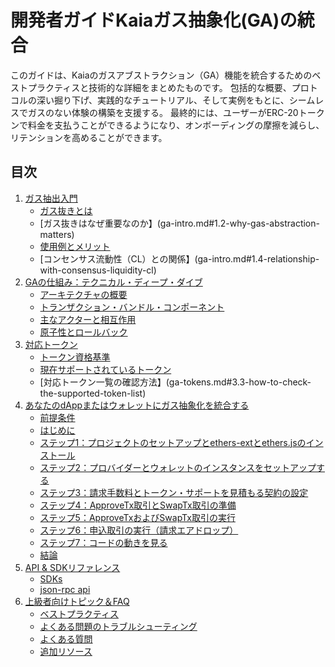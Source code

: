 # 開発者ガイドKaiaガス抽象化(GA)の統合

このガイドは、Kaiaのガスアブストラクション（GA）機能を統合するためのベストプラクティスと技術的な詳細をまとめたものです。 包括的な概要、プロトコルの深い掘り下げ、実践的なチュートリアル、そして実例をもとに、シームレスでガスのない体験の構築を支援する。 最終的には、ユーザーがERC-20トークンで料金を支払うことができるようになり、オンボーディングの摩擦を減らし、リテンションを高めることができます。

## 目次

1. [ガス抽出入門](ga-intro.md)
    - [ガス抜きとは](ga-intro.md#1.1-what-is-gas-abstraction)
    - [ガス抜きはなぜ重要なのか】(ga-intro.md#1.2-why-gas-abstraction-matters)
    - [使用例とメリット](ga-intro.md#1.3-use-cases-and-benefits)
    - [コンセンサス流動性（CL）との関係】(ga-intro.md#1.4-relationship-with-consensus-liquidity-cl)
2. [GAの仕組み：テクニカル・ディープ・ダイブ](ga-inside.md)
    - [アーキテクチャの概要](ga-inside.md#2.1-architecture-overview)
    - [トランザクション・バンドル・コンポーネント](ga-inside.md#2.2-transaction-bundle-components)
    - [主なアクターと相互作用](ga-inside.md#2.3-key-actors-and-interactions)
    - [原子性とロールバック](ga-inside.md#2.4-atomicity-and-rollback)
3. [対応トークン](ga-tokens.md)
    - [トークン資格基準](ga-tokens.md#3.1-token-eligibility-criteria)
    - [現在サポートされているトークン](ga-tokens.md#3.2-currently-supported-tokens)
    - [対応トークン一覧の確認方法】(ga-tokens.md#3.3-how-to-check-the-supported-token-list)
4. [あなたのdAppまたはウォレットにガス抽象化を統合する](ga-integration.md)
    - [前提条件](ga-integration.md#prerequisites)
    - [はじめに](ga-integration.md#getting-started)
    - [ステップ1：プロジェクトのセットアップとethers-extとethers.jsのインストール](ga-integration.md#step-1-setup-project-and-install-ethers-ext-and-ethersjs)
    - [ステップ2：プロバイダーとウォレットのインスタンスをセットアップする](ga-integration.md#step-2-set-up-provider-and-wallet-instance)
    - [ステップ3：請求手数料とトークン・サポートを見積もる契約の設定](ga-integration.md#step-3-configure-contracts-to-estimate-claim-fees-and-token-support)
    - [ステップ4：ApproveTx取引とSwapTx取引の準備](ga-integration.md#step-4-prepare-approvetx-and-swaptx-transactions)
    - [ステップ5：ApproveTxおよびSwapTx取引の実行](ga-integration.md#step-5-execute-approvetx-and-swaptx-transactions)
    - [ステップ6：申込取引の実行（請求エアドロップ）](ga-integration.md#step-6-execute-the-application-transaction-claim-airdrop)
    - [ステップ7：コードの動きを見る](ga-integration.md#step-7-see-code-in-action)
    - [結論](ga-integration.md#conclusion)
5. [API & SDKリファレンス](ga-sdk.md)
    - [SDKs](ga-sdk.md#5.1-sdks)
    - [json-rpc api](ga-sdk.md#5.2-json-rpc-api)
6. [上級者向けトピック＆FAQ](ga-advanced.md)
    - [ベストプラクティス](ga-advanced.md#6.1-best-practices)
    - [よくある問題のトラブルシューティング](ga-advanced.md#6.2-troubleshooting-common-issues)
    - [よくある質問](ga-advanced.md#6.3-faq)
    - [追加リソース](ga-advanced.md#6.4-additional-resources)